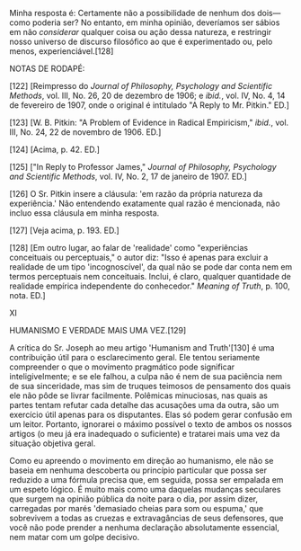 Minha resposta é: Certamente não a possibilidade de nenhum dos dois—como poderia ser? No entanto, em minha opinião, deveríamos ser sábios em não _considerar_ qualquer coisa ou ação dessa natureza, e restringir nosso universo de discurso filosófico ao que é experimentado ou, pelo menos, experienciável.[128]

NOTAS DE RODAPÉ:

[122] [Reimpresso do _Journal of Philosophy, Psychology and Scientific Methods_, vol. III, No. 26, 20 de dezembro de 1906; e _ibid._, vol. IV, No. 4, 14 de fevereiro de 1907, onde o original é intitulado "A Reply to Mr. Pitkin." ED.]

[123] [W. B. Pitkin: "A Problem of Evidence in Radical Empiricism," _ibid._, vol. III, No. 24, 22 de novembro de 1906. ED.]

[124] [Acima, p. 42. ED.]

[125] ["In Reply to Professor James," _Journal of Philosophy, Psychology and Scientific Methods_, vol. IV, No. 2, 17 de janeiro de 1907. ED.]

[126] O Sr. Pitkin insere a cláusula: 'em razão da própria natureza da experiência.' Não entendendo exatamente qual razão é mencionada, não incluo essa cláusula em minha resposta.

[127] [Veja acima, p. 193. ED.]

[128] [Em outro lugar, ao falar de 'realidade' como "experiências conceituais ou perceptuais," o autor diz: "Isso é apenas para excluir a realidade de um tipo 'incognoscível', da qual não se pode dar conta nem em termos perceptuais nem conceituais. Inclui, é claro, qualquer quantidade de realidade empírica independente do conhecedor." _Meaning of Truth_, p. 100, nota. ED.]

XI

HUMANISMO E VERDADE MAIS UMA VEZ.[129]

A crítica do Sr. Joseph ao meu artigo 'Humanism and Truth'[130] é uma contribuição útil para o esclarecimento geral. Ele tentou seriamente compreender o que o movimento pragmático pode significar inteligivelmente; e se ele falhou, a culpa não é nem de sua paciência nem de sua sinceridade, mas sim de truques teimosos de pensamento dos quais ele não pôde se livrar facilmente. Polêmicas minuciosas, nas quais as partes tentam refutar cada detalhe das acusações uma da outra, são um exercício útil apenas para os disputantes. Elas só podem gerar confusão em um leitor. Portanto, ignorarei o máximo possível o texto de ambos os nossos artigos (o meu já era inadequado o suficiente) e tratarei mais uma vez da situação objetiva geral.

Como eu apreendo o movimento em direção ao humanismo, ele não se baseia em nenhuma descoberta ou princípio particular que possa ser reduzido a uma fórmula precisa que, em seguida, possa ser empalada em um espeto lógico. É muito mais como uma daquelas mudanças seculares que surgem na opinião pública da noite para o dia, por assim dizer, carregadas por marés 'demasiado cheias para som ou espuma,' que sobrevivem a todas as cruezas e extravagâncias de seus defensores, que você não pode prender a nenhuma declaração absolutamente essencial, nem matar com um golpe decisivo.